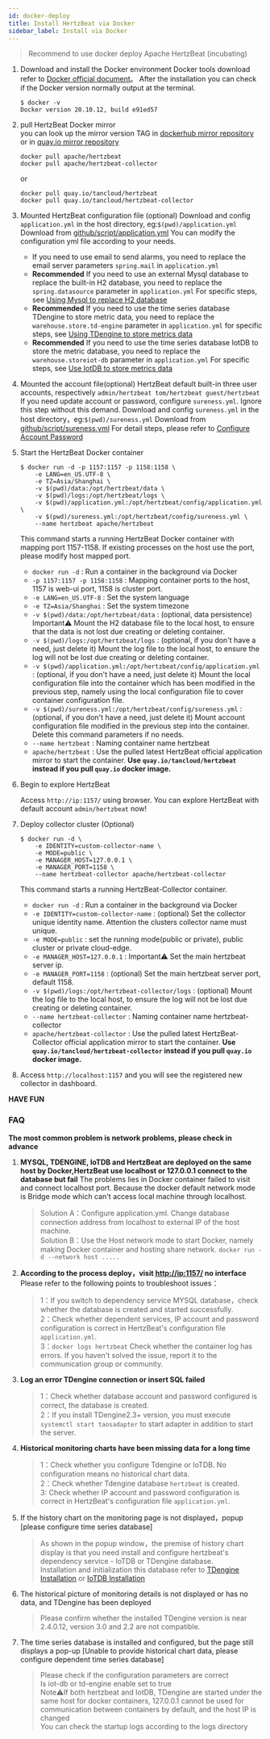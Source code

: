 ```yaml
---
id: docker-deploy  
title: Install HertzBeat via Docker   
sidebar_label: Install via Docker
---
```


> Recommend to use docker deploy Apache HertzBeat (incubating)

1. Download and install the Docker environment
   Docker tools download refer to [Docker official document](https://docs.docker.com/get-docker/)。
   After the installation you can check if the Docker version normally output at the terminal.

   ```
   $ docker -v
   Docker version 20.10.12, build e91ed57
   ```

2. pull HertzBeat Docker mirror  
   you can look up the mirror version TAG in [dockerhub mirror repository](https://hub.docker.com/r/apache/hertzbeat/tags)  
   or in [quay.io mirror repository](https://quay.io/repository/apache/hertzbeat)

   ```shell
   docker pull apache/hertzbeat   
   docker pull apache/hertzbeat-collector       
   ```

   or

   ```shell
   docker pull quay.io/tancloud/hertzbeat
   docker pull quay.io/tancloud/hertzbeat-collector
   ```

3. Mounted HertzBeat configuration file (optional)
   Download and config `application.yml` in the host directory, eg:`$(pwd)/application.yml`
   Download from [github/script/application.yml](https://github.com/apache/hertzbeat/raw/master/script/application.yml)
   You can modify the configuration yml file according to your needs.
   - If you need to use email to send alarms, you need to replace the email server parameters `spring.mail` in `application.yml`
   - **Recommended** If you need to use an external Mysql database to replace the built-in H2 database, you need to replace the `spring.datasource` parameter in `application.yml` For specific steps, see [Using Mysql to replace H2 database](mysql-change)
   - **Recommended** If you need to use the time series database TDengine to store metric data, you need to replace the `warehouse.store.td-engine` parameter in `application.yml` for specific steps, see [Using TDengine to store metrics data](tdengine-init)
   - **Recommended** If you need to use the time series database IotDB to store the metric database, you need to replace the `warehouse.storeiot-db` parameter in `application.yml` For specific steps, see [Use IotDB to store metrics data](iotdb-init)
4. Mounted the account file(optional)
   HertzBeat default built-in three user accounts, respectively `admin/hertzbeat tom/hertzbeat guest/hertzbeat`
   If you need update account or password, configure `sureness.yml`. Ignore this step without this demand.
   Download and config `sureness.yml` in the host directory，eg:`$(pwd)/sureness.yml`
   Download from [github/script/sureness.yml](https://github.com/apache/hertzbeat/raw/master/script/sureness.yml)
   For detail steps, please refer to [Configure Account Password](account-modify)
5. Start the HertzBeat Docker container

   ```shell
   $ docker run -d -p 1157:1157 -p 1158:1158 \
       -e LANG=en_US.UTF-8 \
       -e TZ=Asia/Shanghai \
       -v $(pwd)/data:/opt/hertzbeat/data \
       -v $(pwd)/logs:/opt/hertzbeat/logs \
       -v $(pwd)/application.yml:/opt/hertzbeat/config/application.yml \
       -v $(pwd)/sureness.yml:/opt/hertzbeat/config/sureness.yml \
       --name hertzbeat apache/hertzbeat
   ```

   This command starts a running HertzBeat Docker container with mapping port 1157-1158. If existing processes on the host use the port, please modify host mapped port.  

   - `docker run -d` : Run a container in the background via Docker
   - `-p 1157:1157 -p 1158:1158`  : Mapping container ports to the host, 1157 is web-ui port, 1158 is cluster port.
   - `-e LANG=en_US.UTF-8`  : Set the system language
   - `-e TZ=Asia/Shanghai` : Set the system timezone
   - `-v $(pwd)/data:/opt/hertzbeat/data` : (optional, data persistence) Important⚠️ Mount the H2 database file to the local host, to ensure that the data is not lost due creating or deleting container.  
   - `-v $(pwd)/logs:/opt/hertzbeat/logs` : (optional, if you don't have a need, just delete it) Mount the log file to the local host, to ensure the log will not be lost due creating or deleting container.
   - `-v $(pwd)/application.yml:/opt/hertzbeat/config/application.yml`  : (optional, if you don't have a need, just delete it) Mount the local configuration file into the container which has been modified in the previous step, namely using the local configuration file to cover container configuration file.
   - `-v $(pwd)/sureness.yml:/opt/hertzbeat/config/sureness.yml`  : (optional, if you don't have a need, just delete it) Mount account configuration file modified in the previous step into the container. Delete this command parameters if no needs.  
   - `--name hertzbeat` : Naming container name hertzbeat
   - `apache/hertzbeat` : Use the pulled latest HertzBeat official application mirror to start the container. **Use `quay.io/tancloud/hertzbeat` instead if you pull `quay.io` docker image.**

6. Begin to explore HertzBeat

   Access `http://ip:1157/` using browser. You can explore HertzBeat with default account `admin/hertzbeat` now!

7. Deploy collector cluster (Optional)

   ```shell
   $ docker run -d \
       -e IDENTITY=custom-collector-name \
       -e MODE=public \
       -e MANAGER_HOST=127.0.0.1 \
       -e MANAGER_PORT=1158 \
       --name hertzbeat-collector apache/hertzbeat-collector
   ```

   This command starts a running HertzBeat-Collector container.

   - `docker run -d` : Run a container in the background via Docker
   - `-e IDENTITY=custom-collector-name`  : (optional) Set the collector unique identity name. Attention the clusters collector name must unique.
   - `-e MODE=public` : set the running mode(public or private), public cluster or private cloud-edge.
   - `-e MANAGER_HOST=127.0.0.1` : Important⚠️ Set the main hertzbeat server ip.
   - `-e MANAGER_PORT=1158` :  (optional) Set the main hertzbeat server port, default 1158.
   - `-v $(pwd)/logs:/opt/hertzbeat-collector/logs` : (optional) Mount the log file to the local host, to ensure the log will not be lost due creating or deleting container.
   - `--name hertzbeat-collector` : Naming container name hertzbeat-collector
   - `apache/hertzbeat-collector` : Use the pulled latest HertzBeat-Collector official application mirror to start the container. **Use `quay.io/tancloud/hertzbeat-collector` instead if you pull `quay.io` docker image.**

8. Access `http://localhost:1157` and you will see the registered new collector in dashboard.

**HAVE FUN**

### FAQ

**The most common problem is network problems, please check in advance**

1. **MYSQL, TDENGINE, IoTDB and HertzBeat are deployed on the same host by Docker,HertzBeat use localhost or 127.0.0.1 connect to the database but fail**
   The problems lies in Docker container failed to visit and connect localhost port. Because the docker default network mode is Bridge mode which can't access local machine through localhost.

   > Solution A：Configure application.yml. Change database connection address from localhost to external IP of the host machine.  
   > Solution B：Use the Host network mode to start Docker, namely making Docker container and hosting share network. `docker run -d --network host .....`

2. **According to the process deploy，visit <http://ip:1157/> no interface**
   Please refer to the following points to troubleshoot issues：

   > 1：If you switch to dependency service MYSQL database，check whether the database is created and started successfully.  
   > 2：Check whether dependent services, IP account and password configuration is correct in HertzBeat's configuration file `application.yml`.  
   > 3：`docker logs hertzbeat` Check whether the container log has errors. If you haven't solved the issue, report it to the communication group or community.

3. **Log an error TDengine connection or insert SQL failed**

   > 1：Check whether database account and password configured is correct, the database is created.  
   > 2：If you install TDengine2.3+ version, you must execute `systemctl start taosadapter` to start adapter in addition to start the server.

4. **Historical monitoring charts have been missing data for a long time**

   > 1：Check whether you configure Tdengine or IoTDB. No configuration means no historical chart data.  
   > 2：Check whether Tdengine database `hertzbeat` is created.  
   > 3: Check whether IP account and password configuration is correct in HertzBeat's configuration file `application.yml`.

5. If the history chart on the monitoring page is not displayed，popup [please configure time series database]

   > As shown in the popup window，the premise of history chart display is that you need install and configure hertzbeat's dependency service - IoTDB or TDengine database.  
   > Installation and initialization this database refer to [TDengine Installation](tdengine-init) or [IoTDB Installation](iotdb-init)

6. The historical picture of monitoring details is not displayed or has no data, and TDengine has been deployed

   > Please confirm whether the installed TDengine version is near 2.4.0.12, version 3.0 and 2.2 are not compatible.

7. The time series database is installed and configured, but the page still displays a pop-up [Unable to provide historical chart data, please configure dependent time series database]

   > Please check if the configuration parameters are correct  
   > Is iot-db or td-engine enable set to true  
   > Note⚠️If both hertzbeat and IotDB, TDengine are started under the same host for docker containers, 127.0.0.1 cannot be used for communication between containers by default, and the host IP is changed  
   > You can check the startup logs according to the logs directory
